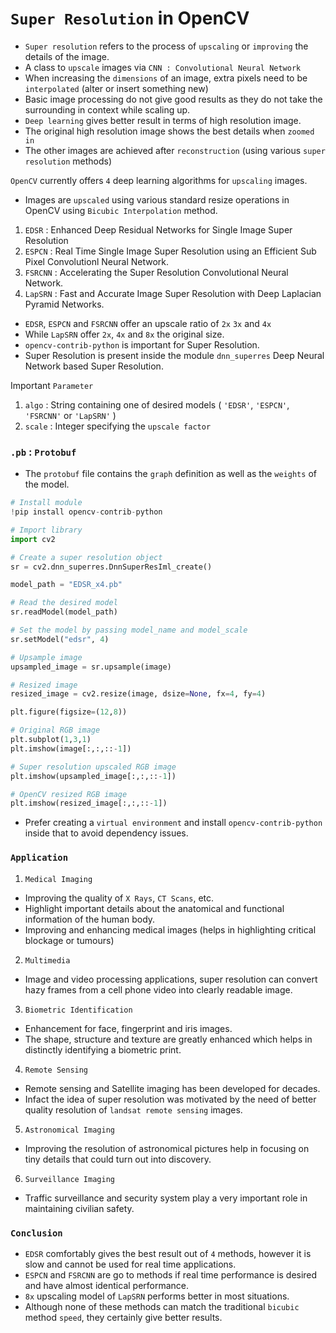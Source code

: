 # `Super Resolution` in OpenCV

- `Super resolution` refers to the process of `upscaling` or `improving` the details of the image.
- A class to `upscale` images via `CNN : Convolutional Neural Network`
- When increasing the `dimensions` of an image, extra pixels need to be `interpolated` (alter or insert something new)
- Basic image processing do not give good results as they do not take the surrounding in context while scaling up.
- `Deep learning` gives better result in terms of high resolution image.
- The original high resolution image shows the best details when `zoomed in`
- The other images are achieved after `reconstruction` (using various `super resolution` methods)

`OpenCV` currently offers `4` deep learning algorithms for `upscaling` images.
- Images are `upscaled` using various standard resize operations in OpenCV using `Bicubic Interpolation` method.

1. `EDSR` : Enhanced Deep Residual Networks for Single Image Super Resolution
2. `ESPCN` : Real Time Single Image Super Resolution using an Efficient Sub Pixel Convolutionl Neural Network. 
3. `FSRCNN` : Accelerating the Super Resolution Convolutional Neural Network.
4. `LapSRN` : Fast and Accurate Image Super Resolution with Deep Laplacian Pyramid Networks.

- `EDSR`, `ESPCN` and `FSRCNN` offer an upscale ratio of `2x` `3x` and `4x` 
- While `LapSRN` offer `2x`, `4x` and `8x` the original size.
- `opencv-contrib-python` is important for Super Resolution.
- Super Resolution is present inside the module `dnn_superres` Deep Neural Network based Super Resolution.

Important `Parameter`
1. `algo` : String containing one of desired models ( `'EDSR'`, `'ESPCN'`, `'FSRCNN'` or `'LapSRN'`  )
2. `scale` : Integer specifying the `upscale factor`

### `.pb` : `Protobuf`
- The `protobuf` file contains the `graph` definition as well as the `weights` of the model.

```python
# Install module
!pip install opencv-contrib-python

# Import library
import cv2

# Create a super resolution object
sr = cv2.dnn_superres.DnnSuperResIml_create()

model_path = "EDSR_x4.pb"

# Read the desired model
sr.readModel(model_path)

# Set the model by passing model_name and model_scale
sr.setModel("edsr", 4)

# Upsample image 
upsampled_image = sr.upsample(image)

# Resized image
resized_image = cv2.resize(image, dsize=None, fx=4, fy=4)

plt.figure(figsize=(12,8))

# Original RGB image
plt.subplot(1,3,1)
plt.imshow(image[:,:,::-1])

# Super resolution upscaled RGB image
plt.imshow(upsampled_image[:,:,::-1])

# OpenCV resized RGB image
plt.imshow(resized_image[:,:,::-1])
```
- Prefer creating a `virtual environment` and install `opencv-contrib-python` inside that to avoid dependency issues.

### `Application`

1. `Medical Imaging`
- Improving the quality of `X Rays`, `CT Scans`, etc.
- Highlight important details about the anatomical and functional information of the human body.
- Improving and enhancing medical images (helps in highlighting critical blockage or tumours)

2. `Multimedia` 
- Image and video processing applications, super resolution can convert hazy frames from a cell phone video into clearly readable image.

3. `Biometric Identification`
- Enhancement for face, fingerprint and iris images.
- The shape, structure and texture are  greatly enhanced which helps in distinctly identifying a biometric print.

4. `Remote Sensing`
- Remote sensing and Satellite imaging has been developed for decades.
- Infact the idea of super resolution was motivated by the need of better quality resolution of `landsat remote sensing` images.

5. `Astronomical Imaging`
- Improving the resolution of astronomical pictures help in focusing on tiny details that could turn out into discovery.

6. `Surveillance Imaging`
- Traffic surveillance and security system play a very important role in maintaining civilian safety.

### `Conclusion`
- `EDSR` comfortably gives the best result out of `4` methods, however it is slow and cannot be used for real time applications.
- `ESPCN` and `FSRCNN` are go to methods if real time performance is desired and have almost identical performance.
- `8x` upscaling model of `LapSRN` performs better in most situations.
- Although none of these methods can match the traditional `bicubic` method `speed`, they certainly give better results.
